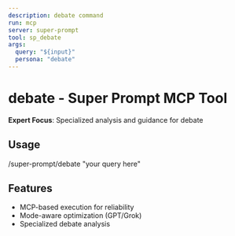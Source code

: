 ```yaml
---
description: debate command
run: mcp
server: super-prompt
tool: sp_debate
args:
  query: "${input}"
  persona: "debate"
---
```


# **debate - Super Prompt MCP Tool**

**Expert Focus**: Specialized analysis and guidance for debate

## Usage
/super-prompt/debate "your query here"

## Features
- MCP-based execution for reliability
- Mode-aware optimization (GPT/Grok)
- Specialized debate analysis
